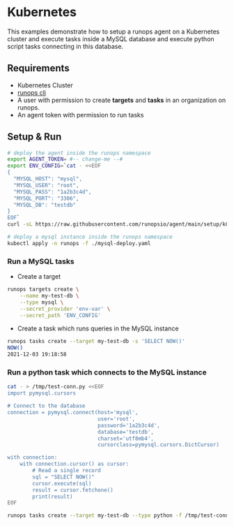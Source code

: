 # Kubernetes

This examples demonstrate how to setup a runops agent on a Kubernetes cluster and execute tasks inside a MySQL database and execute python script tasks connecting in this database.

## Requirements

- Kubernetes Cluster
- [runops cli](https://www.npmjs.com/package/runops)
- A user with permission to create **targets** and **tasks** in an organization on runops.
- An agent token with permission to run tasks

## Setup & Run

```sh
# deploy the agent inside the runops namespace
export AGENT_TOKEN= #-- change-me --#
export ENV_CONFIG=`cat - <<EOF
{
  "MYSQL_HOST": "mysql",
  "MYSQL_USER": "root",
  "MYSQL_PASS": "1a2b3c4d",
  "MYSQL_PORT": "3306",
  "MYSQL_DB": "testdb"
}
EOF`
curl -sL https://raw.githubusercontent.com/runopsio/agent/main/setup/k8s.sh | bash

# deploy a mysql instance inside the runops namespace 
kubectl apply -n runops -f ./mysql-deploy.yaml
```

### Run a MySQL tasks

- Create a target

```sh
runops targets create \
    --name my-test-db \
    --type mysql \
    --secret_provider 'env-var' \
    --secret_path 'ENV_CONFIG'
```

- Create a task which runs queries in the MySQL instance

```sh
runops tasks create --target my-test-db -s 'SELECT NOW()'
NOW()
2021-12-03 19:18:58
```

### Run a python task which connects to the MySQL instance

```sh
cat - > /tmp/test-conn.py <<EOF
import pymysql.cursors

# Connect to the database
connection = pymysql.connect(host='mysql',
                             user='root',
                             password='1a2b3c4d',
                             database='testdb',
                             charset='utf8mb4',
                             cursorclass=pymysql.cursors.DictCursor)

with connection:
    with connection.cursor() as cursor:
        # Read a single record
        sql = "SELECT NOW()"
        cursor.execute(sql)
        result = cursor.fetchone()
        print(result)
EOF

runops tasks create --target my-test-db --type python -f /tmp/test-conn.py
```

